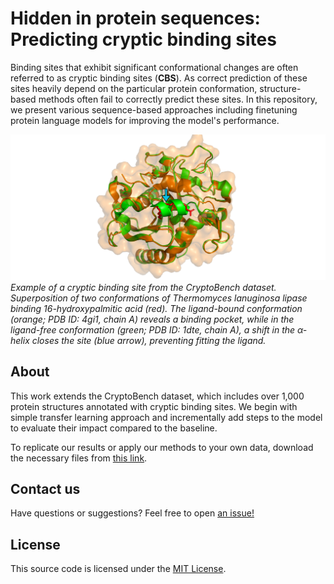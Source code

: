 # Hidden in protein sequences: Predicting cryptic binding sites
Binding sites that exhibit significant conformational changes are often referred to as cryptic binding sites (**CBS**). As correct prediction of these sites heavily depend on the particular protein conformation, structure-based methods often fail to correctly predict these sites. In this repository, we present various sequence-based approaches including finetuning protein language models for improving the model's performance.

![](https://github.com/skrhakv/cryptic-finetuning/blob/master/img/4gi1A-1dteA.png?raw=true)
*Example of a cryptic binding site from the CryptoBench dataset. Superposition of two conformations of Thermomyces lanuginosa lipase binding 16-hydroxypalmitic acid (red). The ligand-bound conformation (orange; PDB ID: 4gi1, chain A) reveals a binding pocket, while in the ligand-free conformation (green; PDB ID: 1dte, chain A), a shift in the α-helix closes the site (blue arrow), preventing fitting the ligand.*

## About
This work extends the CryptoBench dataset, which includes over 1,000 protein structures annotated with cryptic binding sites. We begin with simple transfer learning approach and incrementally add steps to the model to evaluate their impact compared to the baseline.

To replicate our results or apply our methods to your own data, download the necessary files from [this link](https://owncloud.cesnet.cz/index.php/s/f3YEUJYyOrTZa12).

## Contact us 
Have questions or suggestions? Feel free to open [an issue!](https://github.com/skrhakv/cryptic-finetuning/issues)

## License
This source code is licensed under the [MIT License](https://github.com/skrhakv/cryptic-finetuning/blob/master/LICENSE).